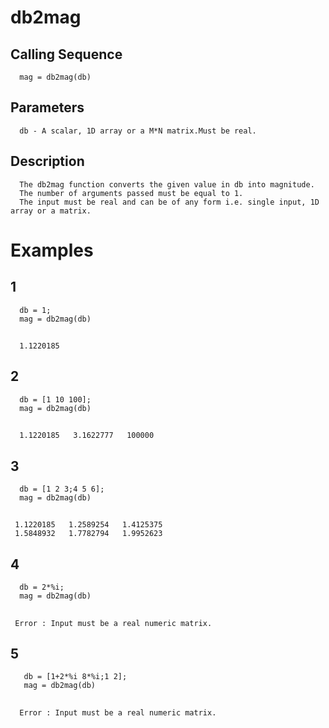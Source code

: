 # db2mag
## Calling Sequence
      mag = db2mag(db)
## Parameters
      db - A scalar, 1D array or a M*N matrix.Must be real.
## Description
      The db2mag function converts the given value in db into magnitude.
      The number of arguments passed must be equal to 1.
      The input must be real and can be of any form i.e. single input, 1D array or a matrix.
# Examples
## 1
      db = 1;
      mag = db2mag(db)
##
      1.1220185
## 2
      db = [1 10 100];
      mag = db2mag(db)
##
      1.1220185   3.1622777   100000
## 3
      db = [1 2 3;4 5 6];
      mag = db2mag(db)
##
     1.1220185   1.2589254   1.4125375
     1.5848932   1.7782794   1.9952623   
## 4
      db = 2*%i;
      mag = db2mag(db)
##
     Error : Input must be a real numeric matrix.
## 5
       db = [1+2*%i 8*%i;1 2];
       mag = db2mag(db)
##
      Error : Input must be a real numeric matrix.

     
     
